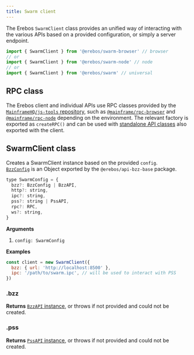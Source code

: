 ```yaml
---
title: Swarm client
---
```


The Erebos `SwarmClient` class provides an unified way of interacting with the various APIs based on a provided configuration, or simply a server endpoint.

```js
import { SwarmClient } from '@erebos/swarm-browser' // browser
// or
import { SwarmClient } from '@erebos/swarm-node' // node
// or
import { SwarmClient } from '@erebos/swarm' // universal
```

## RPC class

The Erebos client and individual APIs use RPC classes provided by the [`MainframeHQ/js-tools` repository](https://github.com/MainframeHQ/js-tools#packages), such as [`@mainframe/rpc-browser`](https://github.com/MainframeHQ/js-tools/tree/master/packages/rpc-browser) and [`@mainframe/rpc-node`](https://github.com/MainframeHQ/js-tools/tree/master/packages/rpc-node) depending on the environment.
The relevant factory is exported as `createRPC()` and can be used with [standalone API classes](individual-apis.md) also exported with the client.

## SwarmClient class

Creates a SwarmClient instance based on the provided `config`.\
[`BzzConfig`](api-bzz.md#bzzconfig) is an Object exported by the `@erebos/api-bzz-base` package.

```javascript
type SwarmConfig = {
  bzz?: BzzConfig | BzzAPI,
  http?: string,
  ipc?: string,
  pss?: string | PssAPI,
  rpc?: RPC,
  ws?: string,
}
```

**Arguments**

1.  `config: SwarmConfig`

**Examples**

```javascript
const client = new SwarmClient({
  bzz: { url: 'http://localhost:8500' },
  ipc: '/path/to/swarm.ipc', // will be used to interact with PSS
})
```

### .bzz

**Returns** [`BzzAPI` instance](api-bzz.md), or throws if not provided and could not be created.

### .pss

**Returns** [`PssAPI` instance](api-pss.md), or throws if not provided and could not be created.
